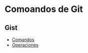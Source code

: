 # Comoandos de Git

## Gist

-  [Comandos](https://gist.github.com/luismayta/4047768)
-  [Operaciones](https://gist.github.com/luismayta/4634556c0be6b66f303a)
